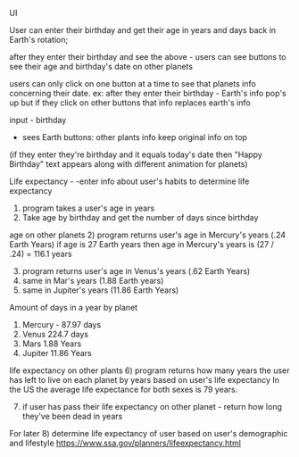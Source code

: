 


UI

User can enter their birthday and get their age in years and days back in Earth's rotation;

after they enter their birthday and see the above - users can see buttons to see their age and birthday's date on other planets

users can only click on one button at a time to see that planets info concerning their date.
ex: after they enter their birthday - Earth's info pop's up but if they click on other buttons that info replaces earth's info

input - birthday
- sees Earth
buttons: other plants info
keep original info on top

(if they enter they're birthday and it equals today's date then "Happy Birthday" text appears along with different animation for planets)

Life expectancy -
-enter info about user's habits to determine life expectancy








1) program takes a user's age in years
  1) Take age by birthday and get the number of days since birthday


age on other planets
2) program returns user's age in Mercury's years (.24 Earth Years)
if age is 27 Earth years then age in Mercury's years is (27 / .24) = 116.1 years

3) program returns user's age in Venus's years (.62 Earth Years)
4) same in Mar's years (1.88 Earth years)
5) same in Jupiter's years (11.86 Earth Years)



Amount of days in a year by planet
1) Mercury - 87.97 days
2) Venus 224.7 days
3) Mars 1.88 Years
4) Jupiter 11.86 Years


life expectancy on other plants
6) program returns how many years the user has left to live on each planet by years based on user's life expectancy
In the US the average life expectance for both sexes is 79 years.

7) if user has pass their life expectancy on other planet - return how long they've been dead in years

For later
8) determine life expectancy of user based on user's demographic and lifestyle https://www.ssa.gov/planners/lifeexpectancy.html
